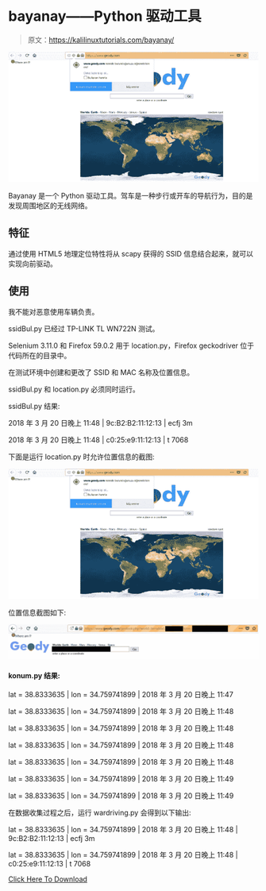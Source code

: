 # bayanay——Python 驱动工具

> 原文：<https://kalilinuxtutorials.com/bayanay/>

[![](img/aad7459f46cd08166f8ebbe940d040d7.png)](https://blogger.googleusercontent.com/img/b/R29vZ2xl/AVvXsEhyfQRUaQcll3jnmkrlrhyjCVvYOgWhAI8Iq3oUSzHSgzcJ9vBr2JfkDzQ4dFBZFPL3XY5h9hotZowHY8apCgLC6LdsJIdauSHnCYYU_lpl-9hZT_n36brWdhwQqTlIr6wd8CI4sTv8QRVHTWSe6l28r50PYeHXsZweRLi2MsRr9QRWa_3h-DSJYsWy/s728/Bayanay.png)

Bayanay 是一个 Python 驱动工具。驾车是一种步行或开车的导航行为，目的是发现周围地区的无线网络。

## 特征

通过使用 HTML5 地理定位特性将从 scapy 获得的 SSID 信息结合起来，就可以实现向前驱动。

## 使用

我不能对恶意使用车辆负责。

ssidBul.py 已经过 TP-LINK TL WN722N 测试。

Selenium 3.11.0 和 Firefox 59.0.2 用于 location.py，Firefox geckodriver 位于代码所在的目录中。

在测试环境中创建和更改了 SSID 和 MAC 名称及位置信息。

ssidBul.py 和 location.py 必须同时运行。

ssidBul.py 结果:

2018 年 3 月 20 日晚上 11:48 | 9c:B2:B2:11:12:13 | ecfj 3m

2018 年 3 月 20 日晚上 11:48 | c0:25:e9:11:12:13 | t 7068

下面是运行 location.py 时允许位置信息的截图:

![](img/aad7459f46cd08166f8ebbe940d040d7.png)

位置信息截图如下:

![](img/80b745af531c8591fb10d38b1517c7c1.png)

#### **konum.py 结果:**

lat = 38.8333635 | lon = 34.759741899 | 2018 年 3 月 20 日晚上 11:47

lat = 38.8333635 | lon = 34.759741899 | 2018 年 3 月 20 日晚上 11:48

lat = 38.8333635 | lon = 34.759741899 | 2018 年 3 月 20 日晚上 11:48

lat = 38.8333635 | lon = 34.759741899 | 2018 年 3 月 20 日晚上 11:48

lat = 38.8333635 | lon = 34.759741899 | 2018 年 3 月 20 日晚上 11:48

lat = 38.8333635 | lon = 34.759741899 | 2018 年 3 月 20 日晚上 11:49

lat = 38.8333635 | lon = 34.759741899 | 2018 年 3 月 20 日晚上 11:49

在数据收集过程之后，运行 wardriving.py 会得到以下输出:

lat = 38.8333635 | lon = 34.759741899 | 2018 年 3 月 20 日晚上 11:48 | 9c:B2:B2:11:12:13 | ecfj 3m

lat = 38.8333635 | lon = 34.759741899 | 2018 年 3 月 20 日晚上 11:48 | c0:25:e9:11:12:13 | t 7068

[Click Here To Download](https://github.com/anil-yelken/wardriving)